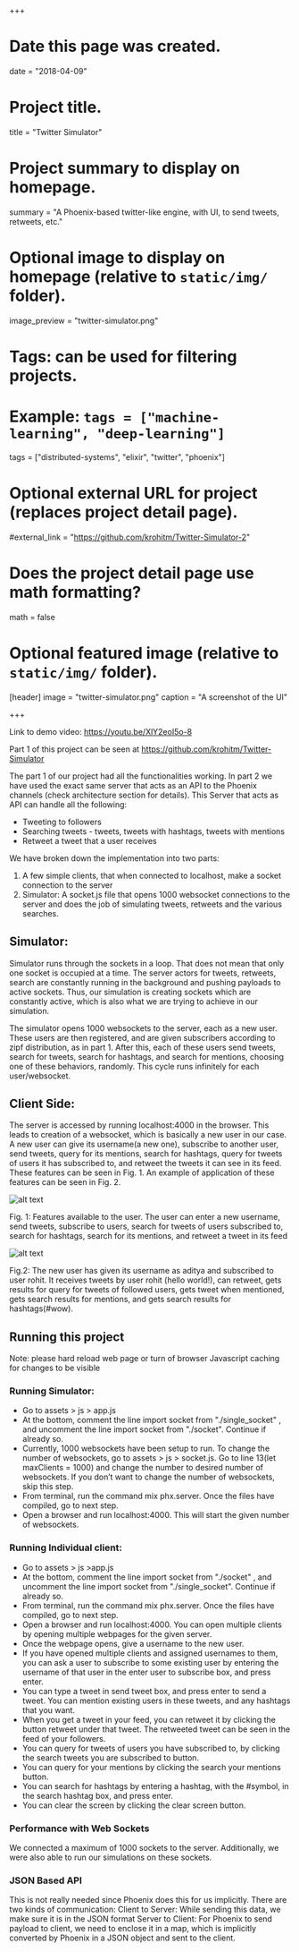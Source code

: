 +++
# Date this page was created.
date = "2018-04-09"

# Project title.
title = "Twitter Simulator"

# Project summary to display on homepage.
summary = "A Phoenix-based twitter-like engine, with UI, to send tweets, retweets, etc."

# Optional image to display on homepage (relative to `static/img/` folder).
image_preview = "twitter-simulator.png"

# Tags: can be used for filtering projects.
# Example: `tags = ["machine-learning", "deep-learning"]`
tags = ["distributed-systems", "elixir", "twitter", "phoenix"]

# Optional external URL for project (replaces project detail page).
#external_link = "https://github.com/krohitm/Twitter-Simulator-2"

# Does the project detail page use math formatting?
math = false

# Optional featured image (relative to `static/img/` folder).
[header]
image = "twitter-simulator.png"
caption = "A screenshot of the UI"

+++

Link to demo video: https://youtu.be/XlY2eoI5o-8

Part 1 of this project can be seen at https://github.com/krohitm/Twitter-Simulator

The part 1 of our project had all the functionalities working. In part 2 we have used the exact same server that acts as an API to the Phoenix channels (check architecture section for details). This Server that acts as API can handle all the following:

- Tweeting to followers 
- Searching tweets - tweets, tweets with hashtags, tweets with mentions 
- Retweet a tweet that a user receives

We have broken down the implementation into two parts:

1. A few simple clients, that when connected to localhost, make a socket connection to the server
2. Simulator: A socket.js file that opens 1000 websocket connections to the server and does the job of simulating tweets, retweets and the various searches.  

## Simulator:

Simulator runs through the sockets in a loop. That does not mean that only one socket is occupied at a time. The server actors for tweets, retweets, search are constantly running in the background and pushing payloads to active sockets. Thus, our simulation is creating sockets which are constantly active, which is also what we are trying to achieve in our simulation.

The simulator opens 1000 websockets to the server, each as a new user. These users are then registered, and are given subscribers according to zipf distribution, as in part 1. After this, each of these users send tweets, search for tweets, search for hashtags, and search for mentions, choosing one of these behaviors, randomly. This cycle runs infinitely for each user/websocket.

## Client Side:

The server is accessed by running localhost:4000 in the browser. This leads to creation of a websocket, which is basically a new user in our case. A new user can give its username(a new one), subscribe to another user, send tweets, query for its mentions, search for hashtags, query for tweets of users it has subscribed to, and retweet the tweets it can see in its feed. These features can be seen in Fig. 1. An example of application of these features can be seen in Fig. 2.


![alt text](https://user-images.githubusercontent.com/13625549/34135581-905fb364-e42f-11e7-9b95-05680bb8d56b.png)

Fig. 1: Features available to the user. The user can enter a new username, send tweets, subscribe to users, search for tweets of users subscribed to, search for hashtags, search for its mentions, and retweet a tweet in its feed


![alt text](https://user-images.githubusercontent.com/13625549/34135684-298f40fe-e430-11e7-900f-506fc2ad1cbd.png)

Fig.2: The new user has given its username as aditya and subscribed to user rohit. It receives tweets by user rohit (hello world!), can retweet, gets results for query for tweets of followed users, gets tweet when mentioned, gets search results for mentions, and gets search results for hashtags(#wow).

## Running this project
Note: please hard reload web page or turn of browser Javascript caching for changes to be visible
### Running Simulator:
- Go to assets > js > app.js
- At the bottom, comment the line import socket from "./single_socket" , and uncomment the line import socket from "./socket". Continue if already so.
- Currently, 1000 websockets have been setup to run. To change the number of websockets, go to assets > js > socket.js. Go to line 13(let maxClients = 1000) and change the number to desired number of websockets. If you don’t want to change the number of websockets, skip this step.
- From terminal, run the command mix phx.server. Once the files have compiled, go to next step.
- Open a browser and run localhost:4000. This will start the given number of websockets.

### Running Individual client:
- Go to assets > js >app.js
- At the bottom, comment the line import socket from "./socket" , and uncomment the line import socket from "./single_socket". Continue if already so.
- From terminal, run the command mix phx.server. Once the files have compiled, go to next step.
- Open a browser and run localhost:4000. You can open multiple clients by opening multiple webpages for the given server.
- Once the webpage opens, give a username to the new user.
- If you have opened multiple clients and assigned usernames to them, you can ask a user to subscribe to some existing user by entering the username of that user in the enter user to subscribe box, and press enter.
- You can type a tweet in send tweet box, and press enter to send a tweet. You can mention existing users in these tweets, and any hashtags that you want.
- When you get a tweet in your feed, you can retweet it by clicking the button retweet under that tweet. The retweeted tweet can be seen in the feed of your followers.
- You can query for tweets of users you have subscribed to, by clicking the search tweets you are subscribed to button.
- You can query for your mentions by clicking the search your mentions button.
- You can search for hashtags by entering a hashtag, with the #symbol, in the search hashtag box, and press enter.
- You can clear the screen by clicking the clear screen button.






### Performance with Web Sockets
We connected a maximum of 1000 sockets to the server. Additionally, we were also able to run our simulations on these sockets.


### JSON Based API
This is not really needed since Phoenix does this for us implicitly. There are two kinds of communication:
Client to Server: While sending this data, we make sure it is in the JSON format
Server to Client: For Phoenix to send payload to client, we need to enclose it in a map, which is implicitly converted by Phoenix in a JSON object and sent to the client.